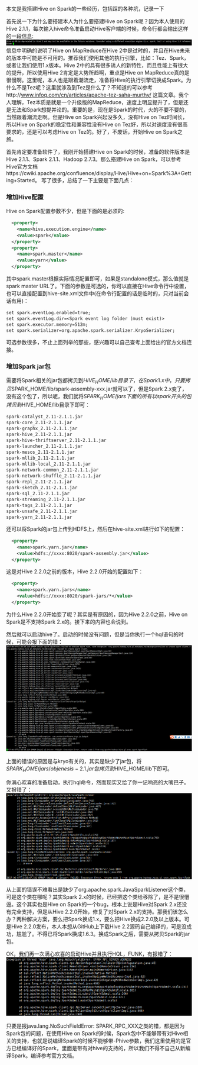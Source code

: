 本文是我搭建Hive on Spark的一些经历，包括踩的各种坑，记录一下  

首先说一下为什么要搭建本人为什么要搭建Hive on Spark呢？因为本人使用的Hive 2.1.1，每次输入hive命令准备启动Hive客户端的时候，命令行都会输出这样的一段信息:  
![image](/Hive/Images/hive-on-spark.png)  
信息中明确的说明了Hive on MapReduce在Hive 2中是过时的，并且在Hive未来的版本中可能是不可用的。推荐我们使用其他的执行引擎，比如：Tez、Spark，或者让我们使用1.x版本。Hive 2中的具有很多诱人的新特性，而且性能上有很大的提升，所以使用Hive 2肯定是大势所趋啊，重点是Hive on MapReduce真的是很慢啊。这里呢，本人也是跟着潮流走，准备将Hive的执行引擎切换成Spark。为什么不是Tez呢？这里就涉及到Tez是什么了？不知道的可以参考http://www.infoq.com/cn/articles/apache-tez-saha-murthy/ 这篇文章。我个人理解，Tez本质是就是一个升级版的MapReduce，速度上明显提升了，但是还是无法和Spark想提并论的。重要的是，现在是Spark的时代，火的不要不要的，当然跟着潮流走啊。但是Hive on Spark兴起没多久，没有Hive on Tez时间长，所以Hive on Spark的稳定性和兼容性没有Hive on Tez好，所以对速度没有很高要求的，还是可以考虑Hive on Tez的。好了，不废话，开始Hive on Spark之旅。  

首先肯定要准备软件了，我刚开始搭建Hive on Spark的时候，准备的软件版本是Hive 2.1.1、Spark 2.1.1、Hadoop 2.7.3。那么搭建Hive on Spark，可以参考Hive官方文档https://cwiki.apache.org/confluence/display/Hive/Hive+on+Spark%3A+Getting+Started。 写了很多，总结了一下主要是下面几点：  

### 增加Hive配置  
Hive on Spark配置参数不少，但是下面的是必须的:  
```xml
  <property>
    <name>hive.execution.engine</name>
    <value>spark</value>
  </property>
  <property>
    <name>spark.master</name>
    <value>yarn</value>
  </property>
```  
其中spark.master根据实际情况配置即可，如果是standalone模式，那么值就是spark master URL了。下面的参数是可选的，你可以直接在Hive命令行中设置，也可以直接配置到hive-site.xml文件中(在命令行配置的话是临时的，只对当前会话有用)：  
```shell
set spark.eventLog.enabled=true;
set spark.eventLog.dir=<Spark event log folder (must exist)>
set spark.executor.memory=512m;             
set spark.serializer=org.apache.spark.serializer.KryoSerializer;
```  
可选参数很多，不止上面列举的那些，感兴趣可以自己查考上面给出的官方文档连接。  

### 增加Spark jar包  
需要将Spark相关的jar包都拷贝到$HIVE_HOME/lib目录下，在Spark 1.x中，只要拷贝$SPARK_HOME/lib/spark-assembly-xxx.jar就可以了，但是Spark 2.x变了，没有这个包了，所以呢，我们就将$SPARK_HOME/jars下面的所有以spark开头的包拷贝到$HIVE_HOME/lib目录下即可：  
```shell
spark-catalyst_2.11-2.1.1.jar
spark-core_2.11-2.1.1.jar
spark-graphx_2.11-2.1.1.jar
spark-hive_2.11-2.1.1.jar
spark-hive-thriftserver_2.11-2.1.1.jar
spark-launcher_2.11-2.1.1.jar
spark-mesos_2.11-2.1.1.jar
spark-mllib_2.11-2.1.1.jar
spark-mllib-local_2.11-2.1.1.jar
spark-network-common_2.11-2.1.1.jar
spark-network-shuffle_2.11-2.1.1.jar
spark-repl_2.11-2.1.1.jar
spark-sketch_2.11-2.1.1.jar
spark-sql_2.11-2.1.1.jar
spark-streaming_2.11-2.1.1.jar
spark-tags_2.11-2.1.1.jar
spark-unsafe_2.11-2.1.1.jar
spark-yarn_2.11-2.1.1.jar
```  
还可以将Spark的jar包上传到HDFS上，然后在hive-site.xml进行如下的配置：
```xml
  <property>
    <name>spark.yarn.jar</name>
    <value>hdfs://xxxx:8020/spark-assembly.jar</value>
  </property>
```  
这是对Hive 2.2.0之前的版本，Hive 2.2.0开始的配置如下：  
```xml
  <property>
    <name>spark.yarn.jars</name>
    <value>hdfs://xxxx:8020/spark-jars/*</value>
  </property>
```  
为什么Hive 2.2.0开始变了呢？其实是有原因的，因为Hive 2.2.0之前，Hive on Spark是不支持Spark 2.x的。接下来的内容也会说到。

然后就可以启动hive了。启动的时候没有问题，但是当你执行一个hql语句的时候，可能会报下面的错：  
![image](/Hive/Images/hive-kryo.png)  

上面的错误的原因是与kryo有关的，其实是缺少了jar包，将$SPARK_HOME/jars/objenesis-2.1.jar包拷贝到$HIVE_HOME/lib下即可。  

你满心欢喜的准备启动，执行hql命令，然而现实又给了你一记响亮的大嘴巴子。又报错了：  
![image](/Hive/Images/hive-javasparklistener.png)  

从上面的错误不难看出是缺少了org.apache.spark.JavaSparkListener这个类，可是这个类在哪呢？其实Spark 2.x的时候，已经把这个类给移除了，是不是很懵逼。这个其实也是Hive on Spark的一个bug，根本上说是Hive对Spark 2.x还没有完全支持，但是从Hive 2.2.0开始，修复了对Spark 2.x的支持。那我们该怎么办？两种解决方案，要么把Spark换成1.x，要么把Hive换成2.2.0及以上版本。可是Hive 2.2.0发布，本人本想从GitHub上下载Hive 2.2源码自己编译的，可是没成功，尴尬了。不得已将Spark换成1.6.3。换成Spark之后，需要从拷贝Spark的jar包。  

OK，我们再一次满心欢喜的启动Hive并且执行HQL，FUNK，有报错了：
![image](/Hive/Images/hive-SERVER.png)  

只要是报java.lang.NoSuchFieldError: SPARK_RPC_XXX之类的错，都是因为Spark包的问题，在使用Hive on Spark的时候，Spark包中不能够带有对Hive相关的支持，也就是说编译Spark的时候不能够带-Phive参数，我们这里使用的是官方已经编译好的Spark，里面是带有对hive的支持的，所以我们不得不自己从新编译Spark。编译参考官方文档。
